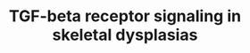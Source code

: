 ---
annotations:
- id: DOID:0070235
  parent: genetic disease
  type: Disease Ontology
  value: Loeys-Dietz syndrome 1
- id: PW:0000329
  parent: signaling pathway
  type: Pathway Ontology
  value: transforming growth factor-beta superfamily mediated signaling pathway
- id: DOID:0111724
  type: Disease Ontology
  value: geleophysic dysplasia
- id: DOID:0111727
  parent: genetic disease
  type: Disease Ontology
  value: geleophysic dysplasia 3
- id: DOID:4997
  parent: genetic disease
  type: Disease Ontology
  value: Camurati-Engelmann disease
- id: DOID:0050466
  parent: genetic disease
  type: Disease Ontology
  value: Loeys-Dietz syndrome
- id: DOID:0070234
  parent: genetic disease
  type: Disease Ontology
  value: Loeys-Dietz syndrome 2
- id: PW:0000613
  parent: signaling pathway
  type: Pathway Ontology
  value: altered transforming growth factor-beta signaling pathway
authors:
- Rlee
- Khanspers
- Azankl
- Eweitz
- Egonw
citedin: ''
communities:
- ONTOX
- SkeletalDysplasia
description: 'This diagram shows which skeletal dysplasias are caused by abnormalities
  in in TGF-beta signaling. The diagram is based on pathway: [TGF-beta Receptor Signaling
  (Homo sapiens)](https://www.wikipathways.org/pathways/WP560.html)  Dotted arrows
  indicates that a disease is caused by mutation in the respective gene.  The exact
  role of ADAMTS10 and ADAMTSL2 is currently unknown, they are known to interact with
  FBN1.  The Transforming growth factor beta (TGFB) signaling pathway is involved
  in many cellular processes in both the adult organism and the developing embryo
  including cell growth, cell differentiation, apoptosis, cellular homeostasis and
  other cellular functions. In spite of the wide range of cellular processes that
  the TGFB signaling pathway regulates, the process is relatively simple. TGFB superfamily
  ligands bind to a type II receptor, which recruits and phosphorylates a type I receptor.
  The type I receptor then phosphorylates receptor-regulated SMADs (R-SMADs) which
  can now bind the coSMAD SMAD4. R-SMAD/coSMAD complexes accumulate in the nucleus
  where they act as transcription factors and participate in the regulation of target
  gene expression. (source: [http://en.wikipedia.org/wiki/TGF_beta_signaling_pathway
  Wikipedia]). '
last-edited: 2025-02-27
ndex: f04c24e7-8b6d-11eb-9e72-0ac135e8bacf
organisms:
- Homo sapiens
redirect_from:
- /index.php/Pathway:WP4816
- /instance/WP4816
- /instance/WP4816_r137051
revision: r137051
schema-jsonld:
- '@context': https://schema.org/
  '@id': https://wikipathways.github.io/pathways/WP4816.html
  '@type': Dataset
  creator:
    '@type': Organization
    name: WikiPathways
  description: 'This diagram shows which skeletal dysplasias are caused by abnormalities
    in in TGF-beta signaling. The diagram is based on pathway: [TGF-beta Receptor
    Signaling (Homo sapiens)](https://www.wikipathways.org/pathways/WP560.html)  Dotted
    arrows indicates that a disease is caused by mutation in the respective gene.  The
    exact role of ADAMTS10 and ADAMTSL2 is currently unknown, they are known to interact
    with FBN1.  The Transforming growth factor beta (TGFB) signaling pathway is involved
    in many cellular processes in both the adult organism and the developing embryo
    including cell growth, cell differentiation, apoptosis, cellular homeostasis and
    other cellular functions. In spite of the wide range of cellular processes that
    the TGFB signaling pathway regulates, the process is relatively simple. TGFB superfamily
    ligands bind to a type II receptor, which recruits and phosphorylates a type I
    receptor. The type I receptor then phosphorylates receptor-regulated SMADs (R-SMADs)
    which can now bind the coSMAD SMAD4. R-SMAD/coSMAD complexes accumulate in the
    nucleus where they act as transcription factors and participate in the regulation
    of target gene expression. (source: [http://en.wikipedia.org/wiki/TGF_beta_signaling_pathway
    Wikipedia]). '
  keywords:
  - ADAMTS10
  - ADAMTSL2
  - BAMBI
  - BMP4
  - CREBBP
  - CTNNB1
  - EGF
  - ENG
  - EP300
  - FBN1
  - FKBP1A
  - FOS
  - FOXH1
  - FST
  - HRAS
  - IFNG
  - INHBA
  - ITGB6
  - JAK1
  - JUN
  - LEF1
  - LEFTY1
  - LEFTY2
  - LIF
  - LTBP1
  - LTBP3
  - MAPK3
  - MAPK9
  - MIR302A
  - NFKB1
  - NOG
  - RUNX2
  - RUNX3
  - SERPINE1
  - SKI
  - SKIL
  - SMAD1
  - SMAD2
  - SMAD3
  - SMAD4
  - SMAD5
  - SMAD6
  - SMAD7
  - SMAD9
  - SPP1
  - STAT1
  - STAT3
  - TFE3
  - TGFB1
  - TGFBR1
  - TGFBR2
  - TGFBR3
  - TGIF
  - THBS1
  - TNF
  - WNT1
  - ZFHX1B
  - ZFYVE9
  - ZNF423
  license: CC0
  name: TGF-beta receptor signaling in skeletal dysplasias
seo: CreativeWork
title: TGF-beta receptor signaling in skeletal dysplasias
wpid: WP4816
---